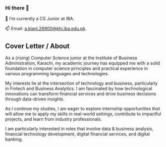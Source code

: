 ### Hi there 👋

 🔭 I’m currently a CS Junior at IBA. 
 
 📫 Email: a.kiani.26900@khi.iba.edu.pk.
 
## Cover Letter / About

As a (rising) Computer Science junior at the Institute of Business Administration, Karachi, my academic journey has equipped me with a solid foundation in computer science principles and practical experience in various programming languages and technologies.

My interests lie at the intersection of technology and business, particularly in Fintech and Business Analytics. I am fascinated by how technological innovations can transform financial services and drive business decisions through data-driven insights.

As I continue my studies, I am eager to explore internship opportunities that will allow me to apply my skills in real-world settings, contribute to impactful projects, and learn from industry professionals.

I am particularly interested in roles that involve data & business analysis, financial technology development, digital financial services, and digital banking.
